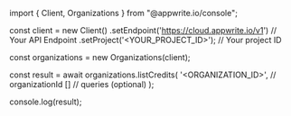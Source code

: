 import { Client, Organizations } from "@appwrite.io/console";

const client = new Client()
    .setEndpoint('https://cloud.appwrite.io/v1') // Your API Endpoint
    .setProject('<YOUR_PROJECT_ID>'); // Your project ID

const organizations = new Organizations(client);

const result = await organizations.listCredits(
    '<ORGANIZATION_ID>', // organizationId
    [] // queries (optional)
);

console.log(result);
